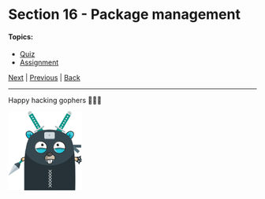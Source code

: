 # Section 16 - Package management

#### Topics:

- [Quiz](https://github.com/steevehook/udemy-go101/blob/master/section_16-package-management/quiz)
- [Assignment](https://github.com/steevehook/udemy-go101/blob/master/section_16-package-management/assignment)

[Next](https://github.com/steevehook/udemy-go101/blob/master/section_17-concurrency) |
[Previous](https://github.com/steevehook/udemy-go101/blob/master/section_15-expenses-rest-api-session) |
[Back](https://github.com/steevehook/udemy-go101)

---

Happy hacking gophers 🚀🚀🚀

<img src="https://github.com/steevehook/udemy-go101/raw/master/udemy-go101.svg?sanitize=true" width="150px"/>
